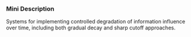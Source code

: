 ### Mini Description

Systems for implementing controlled degradation of information influence over time, including both gradual decay and sharp cutoff approaches.
